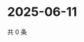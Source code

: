# 2025-06-11

共 0 条

<!-- BEGIN ZHIHUQUESTIONS -->
<!-- 最后更新时间 Wed Jun 11 2025 19:10:50 GMT+0800 (China Standard Time) -->

<!-- END ZHIHUQUESTIONS -->
